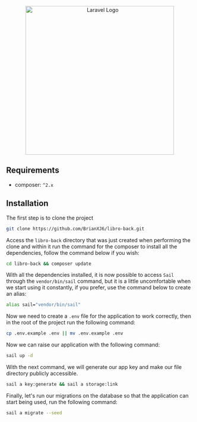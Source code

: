 <p align="center">
    <a href="https://github.com/BrianXJ6/libro-back" target="_blank">
        <img src="https://raw.githubusercontent.com/laravel/art/master/logo-lockup/5%20SVG/2%20CMYK/1%20Full%20Color/laravel-logolockup-cmyk-red.svg" width="400" alt="Laravel Logo">
    </a>
</p>

## Requirements

- composer: `^2.x`

## Installation

The first step is to clone the project

```bash
git clone https://github.com/BrianXJ6/libro-back.git
```

Access the `libro-back` directory that was just created when performing the clone and within it run the command for the composer to install all the dependencies, follow the command below if you wish:

```bash
cd libro-back && composer update
```

With all the dependencies installed, it is now possible to access `Sail` through the `vendor/bin/sail` command, but it is a little uncomfortable when we start using it constantly, if you prefer, use the command below to create an alias:

```bash
alias sail="vendor/bin/sail"
```

Now we need to create a `.env` file for the application to work correctly, then in the root of the project run the following command:

```bash
cp .env.example .env || mv .env.example .env
```

Now we can raise our application with the following command:

```bash
sail up -d
```

With the next command, we will generate our app key and make our file directory publicly accessible.

```bash
sail a key:generate && sail a storage:link
```

Finally, let's run our migrations on the database so that the application can start being used, run the following command:

```bash
sail a migrate --seed
```
